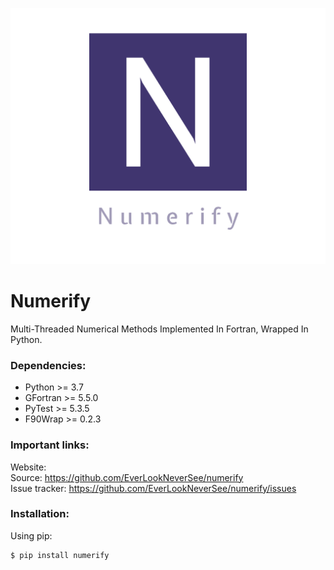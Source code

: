 ![](logo.png)

# Numerify
Multi-Threaded Numerical Methods Implemented In Fortran, Wrapped In Python.

### Dependencies:
* Python >= 3.7
* GFortran >= 5.5.0
* PyTest >= 5.3.5
* F90Wrap >= 0.2.3

### Important links:
Website:  
Source: https://github.com/EverLookNeverSee/numerify  
Issue tracker: https://github.com/EverLookNeverSee/numerify/issues

### Installation:
Using pip:
```bash
$ pip install numerify
```